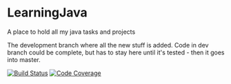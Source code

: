 # LearningJava
A place to hold all my java tasks and projects

The development branch where all the new stuff is added. Code in dev branch could be complete,
but has to stay here until it's tested - then it goes into master.

[![Build Status](https://travis-ci.org/krukru/LearningJava.svg?branch=dev)](https://travis-ci.org/krukru/LearningJava)
[![Code Coverage](https://img.shields.io/badge/coverage-80%25-green.svg)](https://shields.io)
